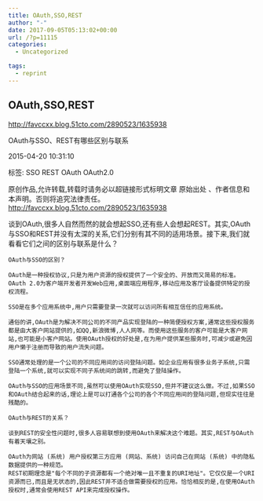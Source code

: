 ```yaml
---
title: OAuth,SSO,REST
author: "-"
date: 2017-09-05T05:13:02+00:00
url: /?p=11115
categories:
  - Uncategorized

tags:
  - reprint
---
```

## OAuth,SSO,REST
http://favccxx.blog.51cto.com/2890523/1635938

OAuth与SSO、REST有哪些区别与联系
  
2015-04-20 10:31:10
  
标签: SSO REST OAuth OAuth2.0
  
原创作品,允许转载,转载时请务必以超链接形式标明文章 原始出处 、作者信息和本声明。否则将追究法律责任。http://favccxx.blog.51cto.com/2890523/1635938
      
谈到OAuth,很多人自然而然的就会想起SSO,还有些人会想起REST。其实,OAuth与SSO和REST并没有太深的关系,它们分别有其不同的适用场景。接下来,我们就看看它们之间的区别与联系是什么？

    OAuth与SSO的区别？
    
    OAuth是一种授权协议,只是为用户资源的授权提供了一个安全的、开放而又简易的标准。OAuth 2.0为客户端开发者开发Web应用,桌面端应用程序,移动应用及客厅设备提供特定的授权流程。
    
    SSO是在多个应用系统中,用户只需要登录一次就可以访问所有相互信任的应用系统。
    
    通俗的讲,OAuth是为解决不同公司的不同产品实现登陆的一种简便授权方案,通常这些授权服务都是由大客户网站提供的,如QQ,新浪微博,人人网等。而使用这些服务的客户可能是大客户网站,也可能是小客户网站。使用OAuth授权的好处是,在为用户提供某些服务时,可减少或避免因用户懒于注册而导致的用户流失问题。
    
    SSO通常处理的是一个公司的不同应用间的访问登陆问题。如企业应用有很多业务子系统,只需登陆一个系统,就可以实现不同子系统间的跳转,而避免了登陆操作。
    
    OAuth与SSO的应用场景不同,虽然可以使用OAuth实现SSO,但并不建议这么做。不过,如果SSO和OAuth结合起来的话,理论上是可以打通各个公司的各个不同应用间的登陆问题,但现实往往是残酷的。
    
    OAuth与REST的关系？
    
    谈到REST的安全性问题时,很多人容易联想到使用OAuth来解决这个难题。其实,REST与OAuth有着天壤之别。
    
    OAuth为网站 (系统) 用户授权第三方应用 (网站、系统) 访问自己在网站 (系统) 中的隐私数据提供的一种规范。
    REST初期理念是"每个不同的子资源都有一个绝对唯一且不重复的URI地址"。它仅仅是一个URI资源而已,而且是无状态的,因此REST并不适合做需要授权的应用。恰恰相反的是,在使用OAuth授权时,通常会使用REST API来完成授权操作。